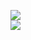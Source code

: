 [![](https://img.shields.io/badge/Made%20With-Github%20Spray-lightgrey.svg?style=for-the-badge&logo=github)](https://github.com/Annihil/github-spray#32694)  
[![](https://i.imgur.com/2DrTn0Z.gif)](https://github.com/Annihil/github-spray)
